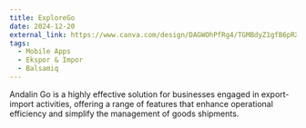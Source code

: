 ```yaml
---
title: ExploreGo
date: 2024-12-20
external_link: https://www.canva.com/design/DAGWOhPfRg4/TGMBdyZ1gfB6pRXVM6fTFA/edit?utm_content=DAGWOhPfRg4&utm_campaign=designshare&utm_medium=link2&utm_source=sharebutton 
tags:
  - Mobile Apps
  - Ekspor & Impor
  - Balsamiq
---
```


Andalin Go is a highly effective solution for businesses engaged in export-import activities, offering a range of features that enhance operational efficiency and simplify the management of goods shipments.

<!--more-->
